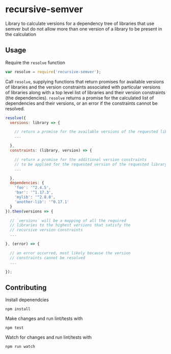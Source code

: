 # recursive-semver
Library to calculate versions for a dependency tree of libraries that use semver but do not allow more than one version of a library to be present in the calculation

## Usage

Require the `resolve` function

```javascript
var resolve = require('recursive-semver');
```

Call `resolve`, supplying functions that return promises for available versions of libraries and the version constraints associated with particular versions of libraries along with a top level list of libraries and their version constraints (the dependencies). `resolve` returns a promise for the calculated list of dependencies and their versions, or an error if the constraints cannot be resolved.

```javascript
resolve({
  versions: library => {

    // return a promise for the available versions of the requested library
    ...

  },
  constraints: (library, version) => {

    // return a promise for the additional version constraints
    // to be applied for the requested version of the requested library
    ...

  },
  dependencies: {
    'foo': '^2.4.5',
    'bar': '^1.17.3',
    'mylib': '^2.8.0',
    'another-lib': '^0.17.1'
  }
}).then(versions => {

  // `versions` will be a mapping of all the required
  // libraries to the highest versions that satisfy the
  // recursive version constraints
  ...

}, (error) => {

  // an error occurred, most likely because the version
  // constraints cannot be resolved 
  ...

});
```

## Contributing

Install depenendcies

```
npm install
```

Make changes and run lint/tests with

```
npm test
```

Watch for changes and run lint/tests with

```
npm run watch
```
